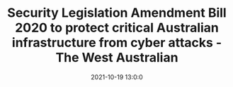 ---
"title": "Security Legislation Amendment Bill 2020 to protect critical Australian infrastructure from cyber attacks - The West Australian"
"date": "2021-10-19 13:0:0"
"feed_name": "GOOGLENEWSMINING"
"feed_website": "https://news.google.com/search?q=mining%2Bincident&hl=en-US&gl=US&ceid=US:en"
"feed_rss": "https://news.google.com/rss/search?q=mining%2Bincident&hl=en-US&gl=US&ceid=US:en"
"link": "https://thewest.com.au/technology/security/security-legislation-amendment-bill-2020-to-protect-critical-australian-infrastructure-from-cyber-attacks-ng-b882044983z"
"source": "{'href': 'https://thewest.com.au', 'title': 'The West Australian'}"
"file": "_posts/2021-1-1-6241579922d541eb118bd04b7e0b7fc4bcdb8bfb.md"
"accident": "0"
"drilling": "0"
"represented_by": "0"
"dead": "0"
"injured": "0"
"arrested": "0"
"place": "unknown place"
"where": "unknown site"
"causes": "unknown"
"place_uri": "unknown place"
---